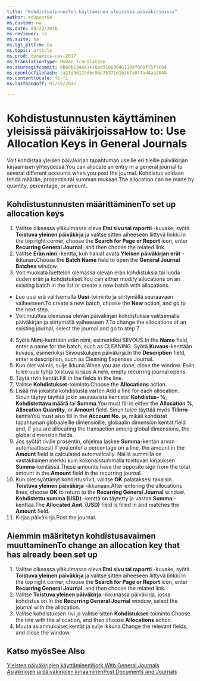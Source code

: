 ```yaml
---
title: "Kohdistustunnusten käyttäminen yleisissä päiväkirjoissa"
author: edupont04
ms.custom: na
ms.date: 09/22/2016
ms.reviewer: na
ms.suite: na
ms.tgt_pltfrm: na
ms.topic: article
ms.prod: dynamics-nav-2017
ms.translationtype: Human Translation
ms.sourcegitcommit: 6b60b1344a1e18ad91863046110df880f75f7c04
ms.openlocfilehash: ca21d9d129dbc98d75371d1b2b7a0ffad4aa2848
ms.contentlocale: fi-fi
ms.lasthandoff: 07/19/2017

---
```


#  <a name="how-to-use-allocation-keys-in-general-journals"></a><span data-ttu-id="81659-102">Kohdistustunnusten käyttäminen yleisissä päiväkirjoissa</span><span class="sxs-lookup"><span data-stu-id="81659-102">How to: Use Allocation Keys in General Journals</span></span>
<span data-ttu-id="81659-103">Voit kohdistaa yleisen päiväkirjan tapahtuman useille eri tileille päiväkirjan kirjaamisen yhteydessä.</span><span class="sxs-lookup"><span data-stu-id="81659-103">You can allocate an entry in a general journal to several different accounts when you post the journal.</span></span> <span data-ttu-id="81659-104">Kohdistus voidaan tehdä määrän, prosentin tai summan mukaan.</span><span class="sxs-lookup"><span data-stu-id="81659-104">The allocation can be made by quantity, percentage, or amount.</span></span>

## <a name="to-set-up-allocation-keys"></a><span data-ttu-id="81659-105">Kohdistustunnusten määrittäminen</span><span class="sxs-lookup"><span data-stu-id="81659-105">To set up allocation keys</span></span> 
1. <span data-ttu-id="81659-106">Valitse oikeassa yläkulmassa oleva **Etsi sivu tai raportti** -kuvake, syötä **Toistuva yleinen päiväkirja** ja valitse sitten aiheeseen liittyvä linkki.</span><span class="sxs-lookup"><span data-stu-id="81659-106">In the top right corner, choose the **Search for Page or Report** icon, enter **Recurring General Journal**, and then choose the related link.</span></span>
2. <span data-ttu-id="81659-107">Valitse **Erän nimi** -kenttä, kun haluat avata **Yleisen päiväkirjan erät** -ikkunan.</span><span class="sxs-lookup"><span data-stu-id="81659-107">Choose the **Batch Name** field to open the **General Journal Batches** window.</span></span>
3. <span data-ttu-id="81659-108">Voit muokata luettelon olemassa olevan erän kohdistuksia tai luoda uuden erän ja kohdistukset.</span><span class="sxs-lookup"><span data-stu-id="81659-108">You can either modify allocations on an existing batch in the list or create a new batch with allocations.</span></span>
  * <span data-ttu-id="81659-109">Luo uusi erä valitsemalla **Uusi**-toiminto ja siirtymällä seuraavaan vaiheeseen.</span><span class="sxs-lookup"><span data-stu-id="81659-109">To create a new batch, choose the **New** action, and go to the next step.</span></span>
  * <span data-ttu-id="81659-110">Voit muuttaa olemassa olevan päiväkirjan kohdistuksia valitsemalla päiväkirjan ja siirtymällä vaiheeseen 7.</span><span class="sxs-lookup"><span data-stu-id="81659-110">To change the allocations of an existing journal, select the journal and go to step 7.</span></span>    
4. <span data-ttu-id="81659-111">Syötä **Nimi**-kenttään erän nimi, esimerkiksi SIIVOUS.</span><span class="sxs-lookup"><span data-stu-id="81659-111">In the **Name** field, enter a name for the batch, such as CLEANING.</span></span> <span data-ttu-id="81659-112">Syötä **Kuvaus**-kenttään kuvaus, esimerkiksi Siivouskulujen päiväkirja.</span><span class="sxs-lookup"><span data-stu-id="81659-112">In the **Description** field, enter a description, such as Cleaning Expenses Journal.</span></span>
5. <span data-ttu-id="81659-113">Kun olet valmis, sulje ikkuna.</span><span class="sxs-lookup"><span data-stu-id="81659-113">When you are done, close the window.</span></span> <span data-ttu-id="81659-114">Esiin tulee uusi tyhjä toistuva kirjaus.</span><span class="sxs-lookup"><span data-stu-id="81659-114">A new, empty recurring journal opens.</span></span> 
6. <span data-ttu-id="81659-115">Täytä rivin kentät.</span><span class="sxs-lookup"><span data-stu-id="81659-115">Fill in the fields in the line.</span></span>
7. <span data-ttu-id="81659-116">Valitse **Kohdistukset**-toiminto.</span><span class="sxs-lookup"><span data-stu-id="81659-116">Choose the **Allocations** action.</span></span> 
8. <span data-ttu-id="81659-117">Lisää rivi jokaista kohdistusta varten.</span><span class="sxs-lookup"><span data-stu-id="81659-117">Add a line for each allocation.</span></span> <span data-ttu-id="81659-118">Sinun täytyy täyttää jokin seuraavista kentistä: **Kohdistus- %**, **Kohdistettava määrä** tai **Summa**.</span><span class="sxs-lookup"><span data-stu-id="81659-118">You must fill in either the **Allocation %**, **Allocation Quantity**, or **Amount** field.</span></span> <span data-ttu-id="81659-119">Sinun tulee täyttää myös **Tilinro**-kenttä</span><span class="sxs-lookup"><span data-stu-id="81659-119">You must also fill in the **Account No.**</span></span> <span data-ttu-id="81659-120">ja, mikäli kohdistat tapahtuman globaaleille dimensioille, globaalin dimension kentät.</span><span class="sxs-lookup"><span data-stu-id="81659-120">field and, if you are allocating the transaction among global dimensions, the global dimension fields.</span></span>
9. <span data-ttu-id="81659-121">Jos syötät riville prosentin, ohjelma laskee **Summa**-kentän arvon automaattisesti.</span><span class="sxs-lookup"><span data-stu-id="81659-121">If you enter a percentage on a line, the amount in the **Amount** field is calculated automatically.</span></span> <span data-ttu-id="81659-122">Näillä summilla on vastakkainen merkki kuin kokonaissummalla toistuvan kirjauksen **Summa**-kentässä.</span><span class="sxs-lookup"><span data-stu-id="81659-122">These amounts have the opposite sign from the total amount in the **Amount** field in the recurring journal.</span></span>
10. <span data-ttu-id="81659-123">Kun olet syöttänyt kohdistusrivit, valitse **OK** palataksesi takaisin **Toistuva yleinen päiväkirja** -ikkunaan.</span><span class="sxs-lookup"><span data-stu-id="81659-123">After entering the allocations lines, choose **OK** to return to the **Recurring General Journal** window.</span></span> <span data-ttu-id="81659-124">**Kohdistettu summa (USD)** -kenttä on täytetty ja vastaa **Summa** -kenttää.</span><span class="sxs-lookup"><span data-stu-id="81659-124">The **Allocated Amt. (USD)** field is filled in and matches the **Amount** field.</span></span>
11. <span data-ttu-id="81659-125">Kirjaa päiväkirja.</span><span class="sxs-lookup"><span data-stu-id="81659-125">Post the journal.</span></span>

## <a name="to-change-an-allocation-key-that-has-already-been-set-up"></a><span data-ttu-id="81659-126">Aiemmin määritetyn kohdistusavaimen muuttaminen</span><span class="sxs-lookup"><span data-stu-id="81659-126">To change an allocation key that has already been set up</span></span>
1. <span data-ttu-id="81659-127">Valitse oikeassa yläkulmassa oleva **Etsi sivu tai raportti** -kuvake, syötä **Toistuva yleinen päiväkirja** ja valitse sitten aiheeseen liittyvä linkki.</span><span class="sxs-lookup"><span data-stu-id="81659-127">In the top right corner, choose the **Search for Page or Report** icon, enter **Recurring General Journal**, and then choose the related link.</span></span>
2. <span data-ttu-id="81659-128">Valitse **Toistuva yleinen päiväkirja** -ikkunassa päiväkirja, jossa kohdistus on.</span><span class="sxs-lookup"><span data-stu-id="81659-128">In the **Recurring General Journal** window, select the journal with the allocation.</span></span>
3. <span data-ttu-id="81659-129">Valitse kohdistuksen rivi ja valitse sitten **Kohdistukset**-toiminto.</span><span class="sxs-lookup"><span data-stu-id="81659-129">Choose the line with the allocation, and then choose **Allocations** action.</span></span>
4. <span data-ttu-id="81659-130">Muuta asianmukaiset kentät ja sulje ikkuna.</span><span class="sxs-lookup"><span data-stu-id="81659-130">Change the relevant fields, and close the window.</span></span>

## <a name="see-also"></a><span data-ttu-id="81659-131">Katso myös</span><span class="sxs-lookup"><span data-stu-id="81659-131">See Also</span></span>
[<span data-ttu-id="81659-132">Yleisten päiväkirjojen käyttäminen</span><span class="sxs-lookup"><span data-stu-id="81659-132">Work With General Journals</span></span>](ui-work-general-journals.md)  
[<span data-ttu-id="81659-133">Asiakirjojen ja päiväkirjojen kirjaaminen</span><span class="sxs-lookup"><span data-stu-id="81659-133">Post Documents and Journals</span></span>](ui-post-documents-journals.md)




